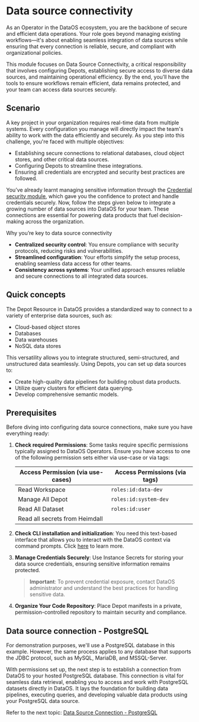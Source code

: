 # Data source connectivity

As an Operator in the DataOS ecosystem, you are the backbone of secure and efficient data operations. Your role goes beyond managing existing workflows—it's about enabling seamless integration of data sources while ensuring that every connection is reliable, secure, and compliant with organizational policies.

This module focuses on Data Source Connectivity, a critical responsibility that involves configuring Depots, establishing secure access to diverse data sources, and maintaining operational efficiency. By the end, you’ll have the tools to ensure workflows remain efficient, data remains protected, and your team can access data sources securely.

## Scenario

A key project in your organization requires real-time data from multiple systems. Every configuration you manage will directly impact the team's ability to work with the data efficiently and securely. As you step into this challenge, you're faced with multiple objectives:

- Establishing secure connections to relational databases, cloud object stores, and other critical data sources.
- Configuring Depots to streamline these integrations.
- Ensuring all credentials are encrypted and security best practices are followed.

You’ve already learnt managing sensitive information through the [Credential security module](/learn/operator_learn_track/cred_security/), which gave you the confidence to protect and handle credentials securely. Now, follow the steps given below to integrate a growing number of data sources into DataOS for your team. These connections are essential for powering data products that fuel decision-making across the organization.

Why you’re key to data source connectivity

- **Centralized security control**: You ensure compliance with security protocols, reducing risks and vulnerabilities.
- **Streamlined configuration**: Your efforts simplify the setup process, enabling seamless data access for other teams.
- **Consistency across systems**: Your unified approach ensures reliable and secure connections to all integrated data sources.

## Quick concepts

The Depot Resource in DataOS provides a standardized way to connect to a variety of enterprise data sources, such as:

- Cloud-based object stores
- Databases
- Data warehouses
- NoSQL data stores

This versatility allows you to integrate structured, semi-structured, and unstructured data seamlessly. Using Depots, you can set up data sources to:

- Create high-quality data pipelines for building robust data products.
- Utilize query clusters for efficient data querying.
- Develop comprehensive semantic models.

## Prerequisites

Before diving into configuring data source connections, make sure you have everything ready:

1. **Check required Permissions**: Some tasks require specific permissions typically assigned to DataOS Operators. Ensure you have access to one of the following permission sets either via use-case or via tags:

    | **Access Permission (via use-cases)**       | **Access Permissions (via tags)**      |
    |--------------------------------------------|---------------------------------------|
    | Read Workspace                             | `roles:id:data-dev `                  |
    | Manage All Depot                           | `roles:id:system-dev`                   |
    | Read All Dataset                           | `roles:id:user`                      |
    | Read all secrets from Heimdall             |                                |

2. **Check CLI installation and initialization**: You need this text-based interface that allows you to interact with the DataOS context via command prompts. Click [here](/interfaces/cli/) to learn more.

3. **Manage Credentials Securely**: Use Instance Secrets for storing your data source credentials, ensuring sensitive information remains protected.

    > **Important**: To prevent credential exposure, contact DataOS administrator and understand the best practices for handling sensitive data.

4. **Organize Your Code Repository**: Place Depot manifests in a private, permission-controlled repository to maintain security and compliance. 

## Data source connection - PostgreSQL
For demonstration purposes, we'll use a PostgreSQL database in this example. However, the same process applies to any database that supports the JDBC protocol, such as MySQL, MariaDB, and MSSQL-Server.

With permissions set up, the next step is to establish a connection from DataOS to your hosted PostgreSQL database. This connection is vital for seamless data retrieval, enabling you to access and work with PostgreSQL datasets directly in DataOS. It lays the foundation for building data pipelines, executing queries, and developing valuable data products using your PostgreSQL data source.

Refer to the next topic: [Data Source Connection - PostgreSQL](/learn/dp_developer_learn_track/data_source_connectivity/postgres/)